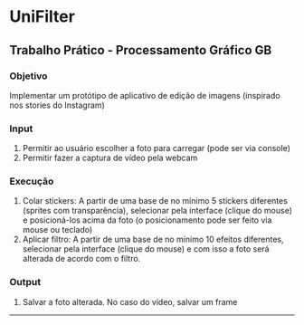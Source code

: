 # UniFilter

## Trabalho Prático - Processamento Gráfico GB

### Objetivo

Implementar um protótipo de aplicativo de edição de imagens (inspirado nos stories
do Instagram)

### Input

1. Permitir ao usuário escolher a foto para carregar (pode ser via console)
1. Permitir fazer a captura de vídeo pela webcam

### Execução

1. Colar stickers:
    A partir de uma base de no mínimo 5 stickers diferentes (sprites com transparência), selecionar pela interface (clique do mouse) e posicioná-los acima da foto (o posicionamento pode ser feito via mouse ou teclado)
1. Aplicar filtro:
    A partir de uma base de no mínimo 10 efeitos diferentes, selecionar pela interface (clique do mouse) e com isso a foto será alterada de acordo com o filtro.

### Output

1. Salvar a foto alterada. No caso do vídeo, salvar um frame

---
